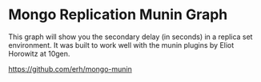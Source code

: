 # Mongo Replication Munin Graph

This graph will show you the secondary delay (in seconds) in a replica set environment. It was built to work well with the munin plugins by Eliot Horowitz at 10gen.

https://github.com/erh/mongo-munin
